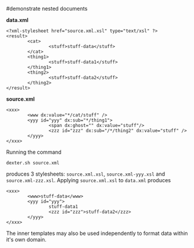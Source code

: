 #demonstrate nested documents

**data.xml**
```
<?xml-stylesheet href="source.xml.xsl" type="text/xsl" ?>
<result>
        <cat>
                <stuff>stuff-data</stuff>
        </cat>
        <thing1>
                <stuff>stuff-data1</stuff>
        </thing1>
        <thing2>
                <stuff>stuff-data2</stuff>
        </thing2>
</result>
```
**source.xml**
```
<xxx>
        <www dx:value="*/cat/stuff" />
        <yyy id="yyy" dx:sub="*/thing1">
                <span dx:ghost="" dx:value="stuff"/>
                <zzz id="zzz" dx:sub="/*/thing2" dx:value="stuff" />
        </yyy>
</xxx>
```
Running the command
```
dexter.sh source.xml
```
produces 3 stylesheets: `source.xml.xsl`,  `source.xml-yyy.xsl`  and `source.xml-zzz.xsl`.  Applying `source.xml.xsl` to `data.xml` produces
```
<xxx>
        <www>stuff-data</www>
        <yyy id="yyy">
                stuff-data1
                <zzz id="zzz">stuff-data2</zzz>
        </yyy>
</xxx>
```

The inner templates may also be used independently to  format data within it's own domain.